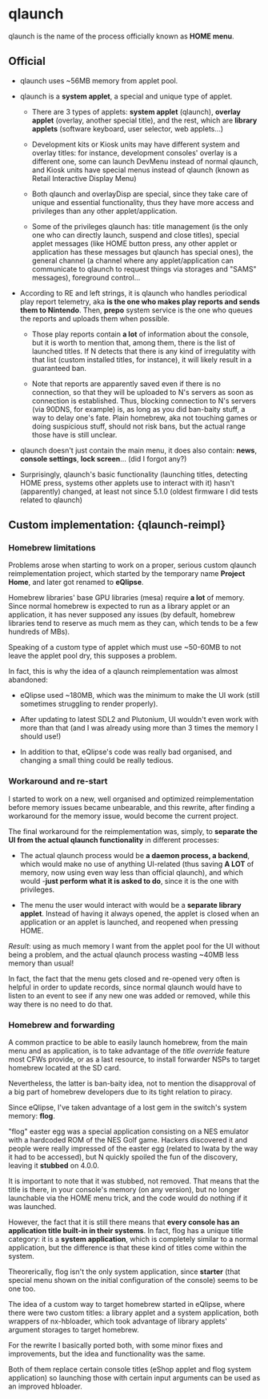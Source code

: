 # qlaunch

qlaunch is the name of the process officially known as **HOME menu**.

## Official

- qlaunch uses ~56MB memory from applet pool.

- qlaunch is a **system applet**, a special and unique type of applet.

  - There are 3 types of applets: **system applet** (qlaunch), **overlay applet** (overlay, another special title), and the rest, which are **library applets** (software keyboard, user selector, web applets...)

  - Development kits or Kiosk units may have different system and overlay titles: for instance, development consoles' overlay is a different one, some can launch DevMenu instead of normal qlaunch, and Kiosk units have special menus instead of qlaunch (known as Retail Interactive Display Menu)

  - Both qlaunch and overlayDisp are special, since they take care of unique and essential functionality, thus they have more access and privileges than any other applet/application.

  - Some of the privileges qlaunch has: title management (is the only one who can directly launch, suspend and close titles), special applet messages (like HOME button press, any other applet or application has these messages but qlaunch has special ones), the general channel (a channel where any applet/application can communicate to qlaunch to request things via storages and "SAMS" messages), foreground control...

- According to RE and left strings, it is qlaunch who handles periodical play report telemetry, aka **is the one who makes play reports and sends them to Nintendo**. Then, **prepo** system service is the one who queues the reports and uploads them when possible.

  - Those play reports contain **a lot** of information about the console, but it is worth to mention that, among them, there is the list of launched titles. If N detects that there is any kind of irregulatity with that list (custom installed titles, for instance), it will likely result in a guaranteed ban.

  - Note that reports are apparently saved even if there is no connection, so that they will be uploaded to N's servers as soon as connection is established. Thus, blocking connection to N's servers (via 90DNS, for example) is, as long as you did ban-baity stuff, a way to delay one's fate. Plain homebrew, aka not touching games or doing suspicious stuff, should not risk bans, but the actual range those have is still unclear.

- qlaunch doesn't just contain the main menu, it does also contain: **news**, **console settings**, **lock screen**... (did I forgot any?)

- Surprisingly, qlaunch's basic functionality (launching titles, detecting HOME press, systems other applets use to interact with it) hasn't (apparently) changed, at least not since 5.1.0 (oldest firmware I did tests related to qlaunch)

## Custom implementation: {qlaunch-reimpl}

### Homebrew limitations

Problems arose when starting to work on a proper, serious custom qlaunch reimplementation project, which started by the temporary name **Project Home**, and later got renamed to **eQlipse**.

Homebrew libraries' base GPU libraries (mesa) require **a lot** of memory. Since normal homebrew is expected to run as a library applet or an application, it has never supposed any issues (by default, homebrew libraries tend to reserve as much mem as they can, which tends to be a few hundreds of MBs).

Speaking of a custom type of applet which must use ~50-60MB to not leave the applet pool dry, this supposes a problem.

In fact, this is why the idea of a qlaunch reimplementation was almost abandoned:

- eQlipse used ~180MB, which was the minimum to make the UI work (still sometimes struggling to render properly).

- After updating to latest SDL2 and Plutonium, UI wouldn't even work with more than that (and I was already using more than 3 times the memory I should use!)

- In addition to that, eQlipse's code was really bad organised, and changing a small thing could be really tedious.

### Workaround and re-start

I started to work on a new, well organised and optimized reimplementation before memory issues became unbearable, and this rewrite, after finding a workaround for the memory issue, would become the current project.

The final workaround for the reimplementation was, simply, to **separate the UI from the actual qlaunch functionality** in different processes:

- The actual qlaunch process would be **a daemon process, a backend**, which would make no use of anything UI-related (thus saving **A LOT** of memory, now using even way less than official qlaunch), and which would -**just perform what it is asked to do**, since it is the one with privileges.

- The menu the user would interact with would be a **separate library applet**. Instead of having it always opened, the applet is closed when an application or an applet is launched, and reopened when pressing HOME.

*Result*: using as much memory I want from the applet pool for the UI without being a problem, and the actual qlaunch process wasting ~40MB less memory than usual!

In fact, the fact that the menu gets closed and re-opened very often is helpful in order to update records, since normal qlaunch would have to listen to an event to see if any new one was added or removed, while this way there is no need to do that.

### Homebrew and forwarding

A common practice to be able to easily launch homebrew, from the main menu and as application, is to take advantage of the *title override* feature most CFWs provide, or as a last resource, to install forwarder NSPs to target homebrew located at the SD card.

Nevertheless, the latter is ban-baity idea, not to mention the disapproval of a big part of homebrew developers due to its tight relation to piracy.

Since eQlipse, I've taken advantage of a lost gem in the switch's system memory: **flog**.

"flog" easter egg was a special application consisting on a NES emulator with a hardcoded ROM of the NES Golf game. Hackers discovered it and people were really impressed of the easter egg (related to Iwata by the way it had to be accessed), but N quickly spoiled the fun of the discovery, leaving it **stubbed** on 4.0.0.

It is important to note that it was stubbed, not removed. That means that the title is there, in your console's memory (on any version), but no longer launchable via the HOME menu trick, and the code would do nothing if it was launched.

However, the fact that it is still there means that **every console has an application title built-in in their systems**. In fact, flog has a unique title category: it is a **system application**, which is completely similar to a normal application, but the difference is that these kind of titles come within the system.

Theorerically, flog isn't the only system application, since **starter** (that special menu shown on the initial configuration of the console) seems to be one too.

The idea of a custom way to target homebrew started in eQlipse, where there were two custom titles: a library applet and a system application, both wrappers of nx-hbloader, which took advantage of library applets' argument storages to target homebrew.

For the rewrite I basically ported both, with some minor fixes and improvements, but the idea and functionality was the same.

Both of them replace certain console titles (eShop applet and flog system application) so launching those with certain input arguments can be used as an improved hbloader.